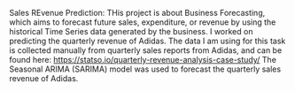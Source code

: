 Sales REvenue Prediction: THis project is about Business Forecasting, which aims to forecast future sales, expenditure, or revenue by using the historical Time Series data generated by the business.
I worked on predicting the quarterly revenue of Adidas.
The data I am using for this task is collected manually from quarterly sales reports from Adidas, and can be found here: https://statso.io/quarterly-revenue-analysis-case-study/
The Seasonal ARIMA (SARIMA) model was used to forecast the quarterly sales revenue of Adidas.
